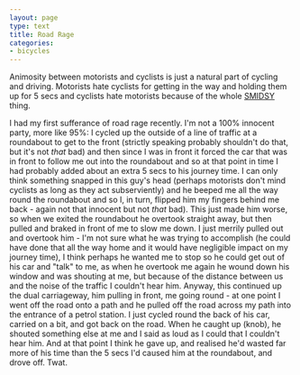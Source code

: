 ```yaml
---
layout: page
type: text
title: Road Rage
categories: 
- bicycles
---
```

Animosity between motorists and cyclists is just a natural part of cycling and driving. Motorists hate cyclists for getting in the way and holding them up for 5 secs and cyclists hate motorists because of the whole [SMIDSY](http://www.stop-smidsy.org.uk/) thing.

I had my first sufferance of road rage recently. I'm not a 100% innocent party, more like 95%: I cycled up the outside of a line of traffic at a roundabout to get to the front (strictly speaking probably shouldn't do that, but it's not _that_ bad) and then since I was in front it forced the car that was in front to follow me out into the roundabout and so at that point in time I had probably added about an extra 5 secs to his journey time. I can only think something snapped in this guy's head (perhaps motorists don't mind cyclists as long as they act subserviently) and he beeped me all the way round the roundabout and so I, in turn, flipped him my fingers behind me back - again not that innocent but not _that_ bad). This just made him worse, so when we exited the roundabout he overtook straight away, but then pulled and braked in front of me to slow me down. I just merrily pulled out and overtook him - I'm not sure what he was trying to accomplish (he could have done that all the way home and it would have negligible impact on my journey time), I think perhaps he wanted me to stop so he could get out of his car and  "talk" to me, as when he overtook me again he wound down his window and was shouting at me, but because of the distance between us and the noise of the traffic I couldn't hear him. Anyway, this continued up the dual carriageway, him pulling in front, me going round - at one point I went off the road onto a path and he pulled off the road across my path into the entrance of a petrol station. I just cycled round the back of his car, carried on a bit, and got back on the road. When he caught up (knob), he shouted something else at me and I said as loud as I could that I couldn't hear him. And at that point I think he gave up, and realised he'd wasted far more of his time than the 5 secs I'd caused him at the roundabout, and drove off. Twat.

